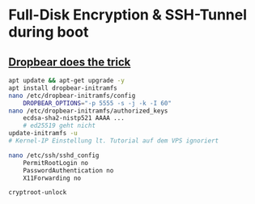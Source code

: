 # Full-Disk Encryption & SSH-Tunnel during boot
## [Dropbear does the trick](https://hamy.io/post/0009/how-to-install-luks-encrypted-ubuntu-18.04.x-server-and-enable-remote-unlocking/#gsc.tab=0)

```bash
apt update && apt-get upgrade -y
apt install dropbear-initramfs
nano /etc/dropbear-initramfs/config
	DROPBEAR_OPTIONS="-p 5555 -s -j -k -I 60"
nano /etc/dropbear-initramfs/authorized_keys
	ecdsa-sha2-nistp521 AAAA ...
	# ed25519 geht nicht
update-initramfs -u
# Kernel-IP Einstellung lt. Tutorial auf dem VPS ignoriert

nano /etc/ssh/sshd_config
	PermitRootLogin no
	PasswordAuthentication no
	X11Forwarding no

cryptroot-unlock
```
